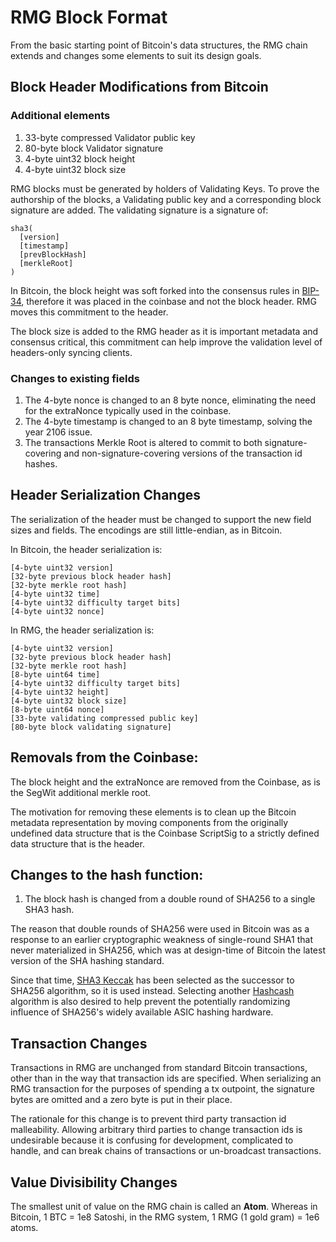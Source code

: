 # RMG Block Format

From the basic starting point of Bitcoin's data structures, the RMG chain extends and changes some elements to suit its design goals.

## Block Header Modifications from Bitcoin

### Additional elements

1. 33-byte compressed Validator public key
2. 80-byte block Validator signature
3. 4-byte uint32 block height
4. 4-byte uint32 block size

RMG blocks must be generated by holders of Validating Keys. To prove the authorship of the blocks, a Validating public key and a corresponding block signature are added. The validating signature is a signature of:

```
sha3(
  [version]
  [timestamp]
  [prevBlockHash]
  [merkleRoot]
)
```

In Bitcoin, the block height was soft forked into the consensus rules in [BIP-34](https://github.com/bitcoin/bips/blob/master/bip-0034.mediawiki), therefore it was placed in the coinbase and not the block header. RMG moves this commitment to the header.

The block size is added to the RMG header as it is important metadata and consensus critical, this commitment can help improve the validation level of headers-only syncing clients.

### Changes to existing fields

1. The 4-byte nonce is changed to an 8 byte nonce, eliminating the need for the extraNonce typically used in the coinbase.
2. The 4-byte timestamp is changed to an 8 byte timestamp, solving the year 2106 issue.
3. The transactions Merkle Root is altered to commit to both signature-covering and non-signature-covering versions of the transaction id hashes.

## Header Serialization Changes

The serialization of the header must be changed to support the new field sizes and fields. The encodings are still little-endian, as in Bitcoin.

In Bitcoin, the header serialization is:

```
[4-byte uint32 version]
[32-byte previous block header hash]
[32-byte merkle root hash]
[4-byte uint32 time]
[4-byte uint32 difficulty target bits]
[4-byte uint32 nonce]
```

In RMG, the header serialization is:

```
[4-byte uint32 version]
[32-byte previous block header hash]
[32-byte merkle root hash]
[8-byte uint64 time]
[4-byte uint32 difficulty target bits]
[4-byte uint32 height]
[4-byte uint32 block size]
[8-byte uint64 nonce]
[33-byte validating compressed public key]
[80-byte block validating signature]
```

## Removals from the Coinbase:

The block height and the extraNonce are removed from the Coinbase, as is the SegWit additional merkle root.

The motivation for removing these elements is to clean up the Bitcoin metadata representation by moving components from the originally undefined data structure that is the Coinbase ScriptSig to a strictly defined data structure that is the header.

## Changes to the hash function:

1. The block hash is changed from a double round of SHA256 to a single SHA3 hash.

The reason that double rounds of SHA256 were used in Bitcoin was as a response to an earlier cryptographic weakness of single-round SHA1 that never materialized in SHA256, which was at design-time of Bitcoin the latest version of the SHA hashing standard.

Since that time, [SHA3 Keccak](https://en.wikipedia.org/wiki/SHA-3) has been selected as the successor to SHA256 algorithm, so it is used instead. Selecting another [Hashcash](http://www.hashcash.org/) algorithm is also desired to help prevent the potentially randomizing influence of SHA256's widely available ASIC hashing hardware.

## Transaction Changes

Transactions in RMG are unchanged from standard Bitcoin transactions, other than in the way that transaction ids are specified. When serializing an RMG transaction for the purposes of spending a tx outpoint, the signature bytes are omitted and a zero byte is put in their place.

The rationale for this change is to prevent third party transaction id malleability. Allowing arbitrary third parties to change transaction ids is undesirable because it is confusing for development, complicated to handle, and can break chains of transactions or un-broadcast transactions.

## Value Divisibility Changes

The smallest unit of value on the RMG chain is called an **Atom**. Whereas in Bitcoin, 1 BTC = 1e8 Satoshi, in the RMG system, 1 RMG (1 gold gram) = 1e6 atoms.
